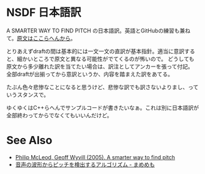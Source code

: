# NSDF 日本語訳
A SMARTER WAY TO FIND PITCH の日本語訳。英語とGitHubの練習も兼ねて。[原文はここらへんから](http://miracle.otago.ac.nz/tartini/papers/A_Smarter_Way_to_Find_Pitch.pdf)。

とりあえずdraftの間は基本的には一文一文の直訳が基本指針。適当に意訳すると、細かいところで原文と異なる可能性がでてくるのが怖いので。
どうしても原文から多少離れた訳を当てたい場合は、訳注としてアンカーを張って付記。
全部draftが出揃ってから意訳というか、内容を踏まえた訳をあてる。

たぶん色々悲惨なことになると思うけど、悲惨な訳でも訳さないよりまし、っていうスタンスで。

ゆくゆくはC++らへんでサンプルコードが書きたいなぁ。これは別に日本語訳が全部終わってからでなくてもいいんだけど。

# See Also
- [Philip McLeod, Geoff Wyvill (2005). A smarter way to find pitch](http://miracle.otago.ac.nz/tartini/papers/A_Smarter_Way_to_Find_Pitch.pdf)
- [音声の波形からピッチを検出するアルゴリズム - まめめも](http://d.hatena.ne.jp/ku-ma-me/20120122/p1)
